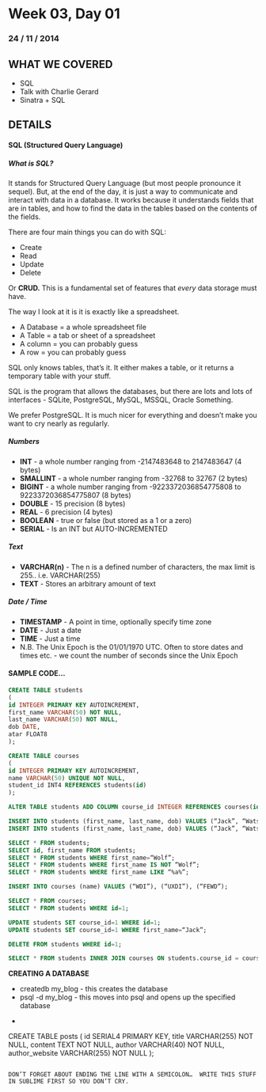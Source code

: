 Week 03, Day 01
===============
### 24 / 11 / 2014

WHAT WE COVERED
---------------

* SQL
* Talk with Charlie Gerard
* Sinatra + SQL

DETAILS
-------

#### SQL (**S**tructured **Q**uery **L**anguage)

##### What is SQL?

It stands for Structured Query Language (but most people pronounce it sequel).  But, at the end of the day, it is just a way to communicate and interact with data in a database.  It works because it understands fields that are in tables, and how to find the data in the tables based on the contents of the fields.

There are four main things you can do with SQL:
- Create
- Read
- Update
- Delete

Or **CRUD.**  This is a fundamental set of features that *every* data storage must have.

The way I look at it is it is exactly like a spreadsheet.
- A Database = a whole spreadsheet file
- A Table = a tab or sheet of a spreadsheet
- A column = you can probably guess
- A row = you can probably guess

SQL only knows tables, that’s it.  It either makes a table, or it returns a temporary table with your stuff.	

SQL is the program that allows the databases, but there are lots and lots of interfaces - SQLite, PostgreSQL, MySQL, MSSQL, Oracle Something.

We prefer PostgreSQL.  It is much nicer for everything and doesn’t make you want to cry nearly as regularly.

##### Numbers

- **INT** - a whole number ranging from -2147483648 to 2147483647 (4 bytes)
- **SMALLINT** - a whole number ranging from -32768 to 32767 (2 bytes)
- **BIGINT** - a whole number ranging from -9223372036854775808 to 9223372036854775807 (8 bytes)
- **DOUBLE** - 15 precision (8 bytes)
- **REAL** - 6 precision (4 bytes)
- **BOOLEAN** - true or false (but stored as a 1 or a zero)
- **SERIAL** - Is an INT but AUTO-INCREMENTED

##### Text

- **VARCHAR(n)** - The n is a defined number of characters, the max limit is 255.. i.e. VARCHAR(255)
- **TEXT** - Stores an arbitrary amount of text

##### Date / Time

- **TIMESTAMP** - A point in time, optionally specify time zone
- **DATE** - Just a date
- **TIME** - Just a time
- N.B. The Unix Epoch is the 01/01/1970 UTC.  Often to store dates and times etc. - we count the number of seconds since the Unix Epoch
 

#### SAMPLE CODE…
```sql
CREATE TABLE students 
(
id INTEGER PRIMARY KEY AUTOINCREMENT,
first_name VARCHAR(50) NOT NULL,
last_name VARCHAR(50) NOT NULL,
dob DATE,
atar FLOAT8
);

CREATE TABLE courses
(
id INTEGER PRIMARY KEY AUTOINCREMENT,
name VARCHAR(50) UNIQUE NOT NULL,
student_id INT4 REFERENCES students(id)	
);

ALTER TABLE students ADD COLUMN course_id INTEGER REFERENCES courses(id);

INSERT INTO students (first_name, last_name, dob) VALUES (“Jack”, “Watson-Hamblin”, “09/16/1993”);
INSERT INTO students (first_name, last_name, dob) VALUES (“Jack”, “Watson-Hamblin”, “09/16/1993”), (“Wolf”, “Jeffress”, “01/01/1970”);

SELECT * FROM students;
SELECT id, first_name FROM students;
SELECT * FROM students WHERE first_name=“Wolf”;
SELECT * FROM students WHERE first_name IS NOT “Wolf”;
SELECT * FROM students WHERE first_name LIKE “%a%”;

INSERT INTO courses (name) VALUES (“WDI”), (“UXDI”), (“FEWD”);

SELECT * FROM courses;	
SELECT * FROM students WHERE id=1;

UPDATE students SET course_id=1 WHERE id=1;
UPDATE students SET course_id=1 WHERE first_name=“Jack”;

DELETE FROM students WHERE id=1;

SELECT * FROM students INNER JOIN courses ON students.course_id = courses.id;

```

**CREATING A DATABASE**

- createdb my_blog - this creates the database
- psql -d my_blog - this moves into psql and opens up the specified database
- ```sql
CREATE TABLE posts
(
id SERIAL4 PRIMARY KEY,
title VARCHAR(255) NOT NULL,
content TEXT NOT NULL,
author VARCHAR(40) NOT NULL,
author_website VARCHAR(255) NOT NULL
);
```

DON’T FORGET ABOUT ENDING THE LINE WITH A SEMICOLON…  WRITE THIS STUFF IN SUBLIME FIRST SO YOU DON’T CRY.













